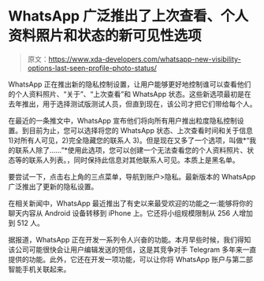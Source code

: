 # WhatsApp 广泛推出了上次查看、个人资料照片和状态的新可见性选项

> 原文：<https://www.xda-developers.com/whatsapp-new-visibility-options-last-seen-profile-photo-status/>

WhatsApp 正在推出新的隐私控制设置，让用户能够更好地控制谁可以查看他们的个人资料照片、“关于”、“上次查看”和 WhatsApp 状态。这些新选项最初是在去年推出，用于选择测试版测试人员，但直到现在，该公司才把它们带给每个人。

在最近的一条推文中，WhatsApp 宣布他们将向所有用户推出粒度隐私控制设置。到目前为止，您可以选择将您的 WhatsApp 状态、上次查看时间和关于信息 1)对所有人可见，2)完全隐藏您的联系人 3)。但是现在又多了一个选项，叫做*“我的联系人除了……”*使用此选项，您可以创建一个无法查看您的个人资料照片、状态等的联系人列表。，同时保持此信息对其他联系人可见。本质上是黑名单。

要尝试一下，点击右上角的三点菜单，导航到账户>隐私。最新版本的 WhatsApp 广泛推出了更新的隐私设置。

在相关新闻中，WhatsApp 最近推出了有史以来最受欢迎的功能之一:能够将你的聊天内容从 Android 设备转移到 iPhone 上。它还将小组规模限制从 256 人增加到 512 人。

据报道，WhatsApp 正在开发一系列令人兴奋的功能。本月早些时候，我们得知该公司可能很快会让用户编辑发送的短信，这是其竞争对手 Telegram 多年来一直提供的功能。此外，它还在开发一项功能，可以让你将 WhatsApp 账户与第二部智能手机关联起来。